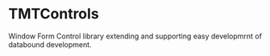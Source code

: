 # TMTControls

Window Form Control library extending and supporting easy developmrnt of databound development.
